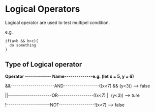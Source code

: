 # Logical Operators

Logical operator are used to test multipel condition. 

e.g. 
```
if(a>b && b>c){
  do something
}
```

## Type of Logical operator
  
  **Operator ------------- Name--------------e.g. (let x = 5, y = 6)**
 
 &&----------------------AND------------------((x<7) && (y<3)) --> false
 
 ||----------------------OR------------------((x<7) || (y<3)) --> ture
 
 !----------------------NOT------------------!(x<7) --> false
 
  
  
